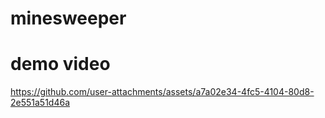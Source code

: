 # minesweeper

# demo video
https://github.com/user-attachments/assets/a7a02e34-4fc5-4104-80d8-2e551a51d46a

